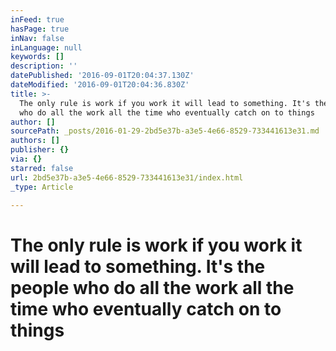 ```yaml
---
inFeed: true
hasPage: true
inNav: false
inLanguage: null
keywords: []
description: ''
datePublished: '2016-09-01T20:04:37.130Z'
dateModified: '2016-09-01T20:04:36.830Z'
title: >-
  The only rule is work if you work it will lead to something. It's the people
  who do all the work all the time who eventually catch on to things
author: []
sourcePath: _posts/2016-01-29-2bd5e37b-a3e5-4e66-8529-733441613e31.md
authors: []
publisher: {}
via: {}
starred: false
url: 2bd5e37b-a3e5-4e66-8529-733441613e31/index.html
_type: Article

---
```

# The only rule is work if you work it will lead to something. It's the people who do all the work all the time who eventually catch on to things